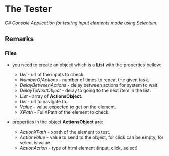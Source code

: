 # The Tester

*C# Console Application for testing input elements made using Selenium.*

## Remarks

### Files
- you need to create an object which is a **List<TestingObject>** with the properties bellow:
  - *Url* - url of the inputs to check.
  - *NumberOfActions* - number of times to repeat the given task.
  - *DelayBetweenActions* - delay between actions for system to wait.
  - *DelayToNextObject* - delay to going to the next item in the list.
  - *List<ActionsObject>* - array of **ActionsObject**.
  - *Url* - url to navigate to.
  - *Value* - value expected to get on the element.
  - *XPath* - FullXPath of the element to check.

- properties in the object **ActionsObject** are:
  - *ActionXPath* - xpath of the element to test.
  - *ActionValue* - value to send to the object, for click can be empty, for select is value.
  - *ActionAction* - type of html element (input, click, select)
